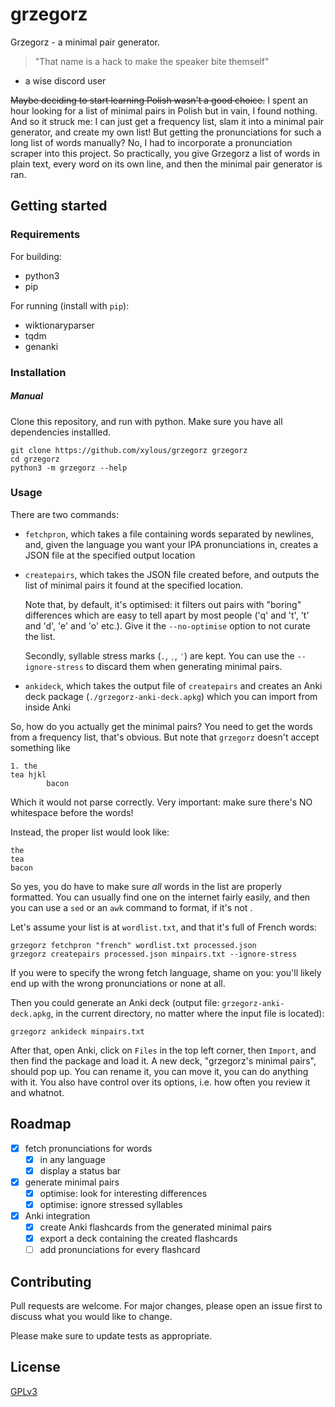 # grzegorz

Grzegorz - a minimal pair generator.

> "That name is a hack to make the speaker bite themself"
- a wise discord user

~~Maybe deciding to start learning Polish wasn't a good choice.~~ I spent an
hour looking for a list of minimal pairs in Polish but in vain, I found nothing.
And so it struck me: I can just get a frequency list, slam it into a minimal
pair generator, and create my own list! But getting the pronunciations for such
a long list of words manually? No, I had to incorporate a pronunciation scraper
into this project. So practically, you give Grzegorz a list of words in plain
text, every word on its own line, and then the minimal pair generator is ran.

## Getting started

### Requirements

For building:

- python3
- pip

For running (install with `pip`):

- wiktionaryparser
- tqdm
- genanki

### Installation

##### Manual

Clone this repository, and run with python. Make sure you have all dependencies
installled.

```
git clone https://github.com/xylous/grzegorz grzegorz
cd grzegorz
python3 -m grzegorz --help
```

### Usage

There are two commands:

- `fetchpron`, which takes a file containing words separated by newlines, and,
    given the language you want your IPA pronunciations in, creates a JSON file
    at the specified output location

- `createpairs`, which takes the JSON file created before, and outputs the list
    of minimal pairs it found at the specified location.

    Note that, by default, it's optimised: it filters out pairs with "boring"
    differences which are easy to tell apart by most people ('q' and 't', 't'
    and 'd', 'e' and 'o' etc.). Give it the `--no-optimise` option to not curate
    the list.

    Secondly, syllable stress marks (`.`, `ˌ`, `ˈ`) are kept. You can use the
    `--ignore-stress` to discard them when generating minimal pairs.

- `ankideck`, which takes the output file of `createpairs` and creates an Anki
    deck package (`./grzegorz-anki-deck.apkg`) which you can import from inside
    Anki

So, how do you actually get the minimal pairs? You need to get the words from a
frequency list, that's obvious. But note that `grzegorz` doesn't accept
something like

```
1. the
tea hjkl
        bacon
```

Which it would not parse correctly. Very important: make sure there's NO
whitespace before the words!

Instead, the proper list would look like:

```
the
tea
bacon
```

So yes, you do have to make sure *all* words in the list are properly formatted.
You can usually find one on the internet fairly easily, and then you can use a
`sed` or an `awk` command to format, if it's not .

Let's assume your list is at `wordlist.txt`, and that it's full of French words:

```
grzegorz fetchpron "french" wordlist.txt processed.json
grzegorz createpairs processed.json minpairs.txt --ignore-stress
```

If you were to specify the wrong fetch language, shame on you: you'll likely end
up with the wrong pronunciations or none at all.

Then you could generate an Anki deck (output file: `grzegorz-anki-deck.apkg`, in
the current directory, no matter where the input file is located):

```
grzegorz ankideck minpairs.txt
```

After that, open Anki, click on `Files` in the top left corner, then `Import`,
and then find the package and load it. A new deck, "grzegorz's minimal pairs",
should pop up. You can rename it, you can move it, you can do anything with it.
You also have control over its options, i.e. how often you review it and whatnot.

## Roadmap

- [x] fetch pronunciations for words
    - [x] in any language
    - [x] display a status bar
- [x] generate minimal pairs
    - [x] optimise: look for interesting differences
    - [x] optimise: ignore stressed syllables
- [x] Anki integration
    - [x] create Anki flashcards from the generated minimal pairs
    - [x] export a deck containing the created flashcards
    - [ ] add pronunciations for every flashcard

## Contributing

Pull requests are welcome. For major changes, please open an issue first to
discuss what you would like to change.

Please make sure to update tests as appropriate.

## License

[GPLv3](./LICENSE)

